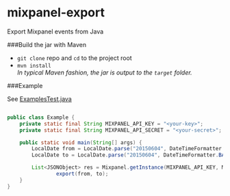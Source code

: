 # mixpanel-export

Export Mixpanel events from Java

###Build the jar with Maven
   - `git clone` repo and `cd` to the project root
   - `mvn install`  
   _In typical Maven fashion, the jar is output to the `target` folder._

###Example

See [ExamplesTest.java](https://github.com/cdimascio/mixpanel-export/blob/master/test/java/com/cmd/mixpanel/test/ExamplesTest.java)

```java

public class Example {
    private static final String MIXPANEL_API_KEY = "<your-key>";
    private static final String MIXPANEL_API_SECRET = "<your-secret>";

    public static void main(String[] args) {
        LocalDate from = LocalDate.parse("20150604", DateTimeFormatter.BASIC_ISO_DATE);
        LocalDate to = LocalDate.parse("20150604", DateTimeFormatter.BASIC_ISO_DATE);

        List<JSONObject> res = Mixpanel.getInstance(MIXPANEL_API_KEY, MIXPANEL_API_SECRET).
                export(from, to);
    }
}    
```

